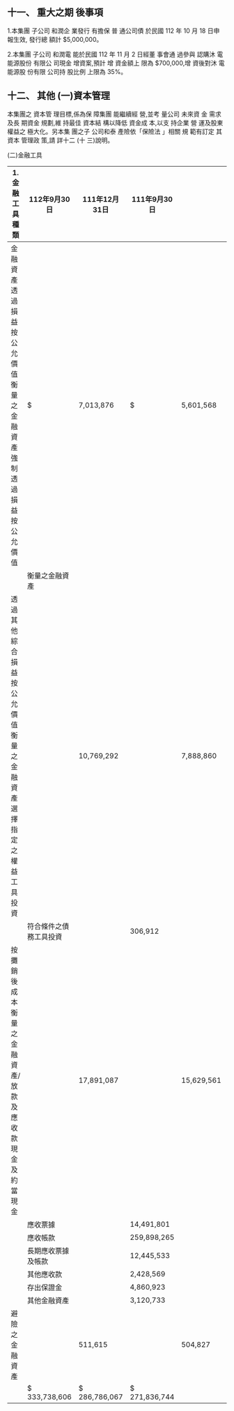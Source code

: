 
## 十一、 重大之期 後事項

1.本集團 子公司 和潤企 業發行 有擔保 普 通公司債 於民國 112 年 10 月 18 日申 報生效, 發行總 額計 $5,000,000。

2.本集團 子公司 和潤電 能於民國 112 年 11 月 2 日經董 事會通 過參與 認購沐 電 能源股份 有限公 司現金 增資案,預計 增 資金額上 限為 $700,000,增 資後對沐 電能源股 份有限 公司持 股比例 上限為 35%。

## 十二、 其他 (一)資本管理

本集團之 資本管 理目標,係為保 障集團 能繼續經 營,並考 量公司 未來資 金 需求及長 期資金 規劃,維 持最佳 資本結 構以降低 資金成 本,以支 持企業 營 運及股東 權益之 極大化。另本集 團之子 公司和泰 產險依「保險法 」相關 規 範有訂定 其資本 管理政 策,請 詳十二 (十 三)說明。

(二)金融工具

| 1.金融工 具種類                                                      | 112年9月30日           | 111年12月31日   | 111年9月30日   |            |             |            |             |
|----------------------------------------------------------------------|------------------------|-----------------|----------------|------------|-------------|------------|-------------|
| 金融資產  透過損益按公允價值衡量之  金融資產  強制透過損益按公允價值 | $                      | 7,013,876       | $              | 5,601,568  | $           | 5,863,510  |             |
|                                                                      | 衡量之金融資產         |                 |                |            |             |            |             |
| 透過其他綜合損益按公允價  值衡量之金融資產  選擇指定之權益工具投資   |                        | 10,769,292      |                | 7,888,860  |             | 7,818,753  |             |
|                                                                      | 符合條件之債務工具投資 |                 | 306,912        |            | 739,255     |            | 776,156     |
| 按攤銷後成本衡量之金融  資產/放款及應收款  現金及約當現金            |                        | 17,891,087      |                | 15,629,561 |             | 18,873,559 |             |
|                                                                      | 應收票據               |                 | 14,491,801     |            | 11,928,468  |            | 12,589,816  |
|                                                                      | 應收帳款               |                 | 259,898,265    |            | 226,000,165 |            | 212,645,374 |
|                                                                      | 長期應收票據及帳款     |                 | 12,445,533     |            | 8,463,808   |            | 6,722,050   |
|                                                                      | 其他應收款             |                 | 2,428,569      |            | 1,831,274   |            | 2,071,069   |
|                                                                      | 存出保證金             |                 | 4,860,923      |            | 4,772,001   |            | 877,647     |
|                                                                      | 其他金融資產           |                 | 3,120,733      |            | 3,426,280   |            | 3,366,319   |
| 避險之金融資產                                                       |                        | 511,615         |                | 504,827    |             | 232,491    |             |
|                                                                      | $ 333,738,606          | $ 286,786,067   | $ 271,836,744  |            |             |            |             |
